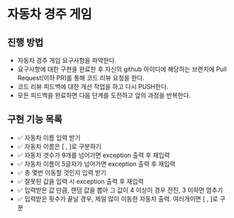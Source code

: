 # 자동차 경주 게임
## 진행 방법
* 자동차 경주 게임 요구사항을 파악한다.
* 요구사항에 대한 구현을 완료한 후 자신의 github 아이디에 해당하는 브랜치에 Pull Request(이하 PR)를 통해 코드 리뷰 요청을 한다.
* 코드 리뷰 피드백에 대한 개선 작업을 하고 다시 PUSH한다.
* 모든 피드백을 완료하면 다음 단계를 도전하고 앞의 과정을 반복한다.

## 구현 기능 목록
- ✅ 자동차 이름 입력 받기
- ✅ 자동차 이름은 [ , ]로 구분하기
- ✅ 자동차 갯수가 9개를 넘어가면 exception 출력 후 재입력
- ✅ 자동차 이름이 5글자가 넘어가면 exception 출력 후 재입력
- ✅ 총 몇번 이동할 것인지 입력 받기
- ✅ 잘못된 값을 입력 시 exception 출력 후 재입력
- ✅ 입력받은 값 만큼, 랜덤 값을 뽑아 그 값이 4 이상이 경우 전진, 3 이하면 멈추기
- ✅ 입력받은 횟수가 끝날 경우, 제일 많이 이동한 자동차 출력. 여러개이면 [ , ]로 구분
